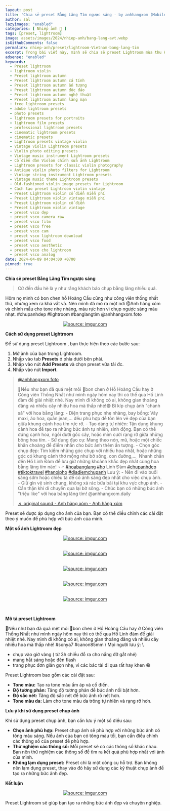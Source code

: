 ```yaml
---
layout: post
title: 'Chia sẻ preset Bằng Lăng Tím ngược sáng - by anhhangxom (Mobile and PC)'
author: sal
lazyimages: "enabled"
categories: [ Nhiếp ảnh 📸 ]
tags: [preset, lightroom]
image: assets/images/2024/nhiep-anh/bang-lang-avt.webp
isGithubComments: false
permalink: nhiep-anh/preset/lightroom-Vietnam-bang-lang-tim
excerpt: Trong bài viết này, mình sẽ chia sẻ preset Lightroom mùa thu Hà Nội giúp bạn dễ dàng tạo ra những bức ảnh đẹp và chuyên nghiệp.
adsense: "enabled"
keywords:
  - Preset lightroom
  - lightroom violin
  - Preset lightroom autumn
  - Preset lightroom autumn cá tính
  - Preset lightroom autumn ấn tượng
  - Preset lightroom autumn độc đáo
  - Preset lightroom autumn nghệ thuật
  - Preset lightroom autumn lãng mạn
  - free lightroom presets
  - adobe lightroom presets
  - photo presets
  - lightroom presets for portraits
  - lightroom film presets
  - professional lightroom presets
  - cinematic lightroom presets
  - cinematic presets
  - Lightroom presets vintage violin
  - Vintage violin Lightroom presets
  - Violin photo editing presets
  - Vintage music instrument Lightroom presets
  - Cổ điển đàn Violon chỉnh sửa ảnh Lightroom
  - Lightroom presets for classic violin photography
  - Antique violin photo filters for Lightroom
  - Vintage string instrument Lightroom presets
  - Vintage music theme Lightroom presets
  - Old-fashioned violin image presets for Lightroom
  - Cách tạo preset Lightroom violin vintage
  - Preset Lightroom violin cổ điển miễn phí
  - Preset Lightroom violin vintage miễn phí
  - Preset Lightroom violin cổ điển
  - Preset Lightroom violin vintage
  - preset vsco đẹp
  - preset vsco camera raw
  - preset vsco film
  - preset vsco free
  - preset vsco cam
  - preset vsco lightroom download
  - preset vsco food
  - preset vsco aesthetic
  - preset vsco cho lightroom
  - preset vsco analog
date: 2024-04-09 04:04:00 +0700
pinned: true
---
```


**Chia sẻ preset Bằng Lăng Tím ngược sáng**

<blockquote>Cứ đến đầu hè là y như rằng khách báo chụp bằng lăng nhiều quá.
</blockquote>

Hôm nọ mình có bon chen hồ Hoàng Cầu cũng như công viên thống nhất thử, nhưng xem ra khá vất vả. Nên mình đã mò ra một nơi @Anh hàng xóm và chỉnh mầu cho tone nhẹ nhàng, màu rực hơn vì chụp ngược sáng màu nhạt. #chupanhdep #lightroom #banglangtim @anhhangxom.foto

<div class="content" style="text-align:center; ">
<a href="https://i.imgur.com/UpZ4cZq"><img loading="lazy" src="https://i.imgur.com/DGiEbYe.png" title="source: imgur.com" /></a></div>

**Cách sử dụng preset Lightroom**

 Để sử dụng preset Lightroom , bạn thực hiện theo các bước sau:

1.  Mở ảnh của bạn trong Lightroom.
2.  Nhấp vào tab **Presets** ở phía dưới bên phải.
3.  Nhấp vào nút **Add Presets** và chọn preset vừa tải đc.
4.  Nhấp vào nút **Import**.

<blockquote class="tiktok-embed" cite="https://www.tiktok.com/@anhhangxom.foto/video/7366856764370849040" data-video-id="7366856764370849040" data-embed-from="oembed" style="max-width:605px; min-width:325px;"> <section> <a target="_blank" title="@anhhangxom.foto" href="https://www.tiktok.com/@anhhangxom.foto?refer=embed">@anhhangxom.foto</a> <p>📸Nếu như bạn đã quá mệt mỏi 🫡bon chen ở Hồ Hoàng Cầu hay ở Công viên Thống Nhất như mình ngày hôm nay thì có thể qua Hồ Linh đàm để giải nhiệt nhé. Nay mình đi không có ai, không gian thoáng đãng và nhiều cây nhiều hoa mà thấp nhé!🟣 Bí kíp chụp ảnh "chanh sả" với hoa bằng lăng: - Diện trang phục nhẹ nhàng, bay bổng: Váy maxi, áo hoa, quần jean,... đều phù hợp để tôn lên vẻ đẹp của bạn giữa khung cảnh hoa tím rực rỡ. - Tạo dáng tự nhiên: Tận dụng khung cảnh hoa để tạo ra những bức ảnh tự nhiên, sinh động. Bạn có thể đứng cạnh hoa, ngồi dưới gốc cây, hoặc mỉm cười rạng rỡ giữa những bông hoa tím. - Sử dụng đạo cụ: Mang theo nón, mũ, hoặc một chiếc khăn choàng để điểm nhấn cho bức ảnh thêm ấn tượng. - Chọn góc chụp đẹp: Tìm kiếm những góc chụp với nhiều hoa nhất, hoặc những góc có khung cảnh thơ mộng như bờ sông, con đường,... ️ Nhanh chân đến Hồ Linh Đàm để lưu giữ những khoảnh khắc đẹp nhất cùng hoa bằng lăng tím nào! ‍♀️‍♂️ <a title="hoabanglang" target="_blank" href="https://www.tiktok.com/tag/hoabanglang?refer=embed">#hoabanglang</a> <a title="ho" target="_blank" href="https://www.tiktok.com/tag/ho?refer=embed">#ho</a> Linh Đàm <a title="chupanhdep" target="_blank" href="https://www.tiktok.com/tag/chupanhdep?refer=embed">#chupanhdep</a> <a title="tiktoktravel" target="_blank" href="https://www.tiktok.com/tag/tiktoktravel?refer=embed">#tiktoktravel</a> <a title="hanoipho" target="_blank" href="https://www.tiktok.com/tag/hanoipho?refer=embed">#hanoipho</a> <a title="diadiemchupanh" target="_blank" href="https://www.tiktok.com/tag/diadiemchupanh?refer=embed">#diadiemchupanh</a> Lưu ý: - Nên đi vào buổi sáng sớm hoặc chiều tà để có ánh sáng đẹp nhất cho việc chụp ảnh. - Giữ gìn vệ sinh chung, không xả rác bừa bãi tại khu vực chụp ảnh. - Cẩn thận khi di chuyển qua lại bờ sông. - Chúc bạn có những bức ảnh "triệu like" với hoa bằng lăng tím! @anhhangxom.daily </p> <a target="_blank" title="♬ original sound - Anh hàng xóm - Anh hàng xóm" href="https://www.tiktok.com/music/original-sound-Anh-hàng-xóm-7366856831349574416?refer=embed">♬ original sound - Anh hàng xóm - Anh hàng xóm</a> </section> </blockquote> <script async onerror="var a=document.createElement('script');a.src='https://iframely.net/files/tiktok-embed.js';document.body.appendChild(a);" src="https://www.tiktok.com/embed.js"></script>

Preset sẽ được áp dụng cho ảnh của bạn. Bạn có thể điều chỉnh các cài đặt theo ý muốn để phù hợp với bức ảnh của mình.

**Một số ảnh Lightroom đẹp**

<div class="content" style="text-align:center; ">
<a href="https://i.imgur.com/V1Dakkv"><img loading="lazy" src="https://i.imgur.com/uvHMO4H.png" title="source: imgur.com" /></a><p></p><br><a href="https://i.imgur.com/n1aJ50o"><img loading="lazy" src="https://i.imgur.com/yIw2gzW.png" title="source: imgur.com" /></a><p></p><br><a href="https://i.imgur.com/PUJtfYG"><img loading="lazy" src="https://i.imgur.com/YoFlWFm.png" title="source: imgur.com" /></a><p></p><br><a href="https://i.imgur.com/qHvr4Cb"><img loading="lazy" src="https://i.imgur.com/9AArhru.png" title="source: imgur.com" /></a><p></p><br><a href="https://i.imgur.com/DUfuILk"><img loading="lazy" src="https://i.imgur.com/EWc1fVE.png" title="source: imgur.com" /></a><p></p><br></div>

**Mô tả preset Lightroom**

📸Nếu như bạn đã quá mệt mỏi 🫡bon chen ở Hồ Hoàng Cầu hay ở Công viên Thống Nhất như mình ngày hôm nay thì có thể qua Hồ Linh đàm để giải nhiệt nhé. Nay mình đi không có ai, không gian thoáng đãng và nhiều cây nhiều hoa mà thấp nhé!
#sonya7 #canon85mm \\
Mọi người lưu ý: \\
- chụp vào giờ vàng ( từ 3h chiều đổ ra cho nắng đỡ gắt nhé)
- mang hắt sáng hoặc đèn flash
- trang phục đơn giản gọn nhẹ, vì các bác tài đi qua rất hay khen 😁

Preset Lightroom  bao gồm các cài đặt sau:

*   **Tone màu:** Tạo ra tone màu ấm áp và cổ điển.
*   **Độ tương phản:** Tăng độ tương phản để bức ảnh nổi bật hơn.
*   **Độ sắc nét:** Tăng độ sắc nét để bức ảnh rõ nét hơn.
*   **Tone màu da:** Làm cho tone màu da trông tự nhiên và rạng rỡ hơn.

**Lưu ý khi sử dụng preset chụp ảnh**

Khi sử dụng preset chụp ảnh, bạn cần lưu ý một số điều sau:

*   **Chọn ảnh phù hợp:** Preset chụp ảnh sẽ phù hợp với những bức ảnh có tông màu sáng. Nếu ảnh của bạn có tông màu tối, bạn cần điều chỉnh các thông số của preset để phù hợp.
*   **Thử nghiệm các thông số:** Mỗi preset sẽ có các thông số khác nhau. Bạn nên thử nghiệm các thông số để tìm ra kết quả phù hợp nhất với ảnh của mình.
*   **Không lạm dụng preset:** Preset chỉ là một công cụ hỗ trợ. Bạn không nên lạm dụng preset, thay vào đó hãy sử dụng các kỹ thuật chụp ảnh để tạo ra những bức ảnh đẹp.

**Kết luận**

<div class="content" style="text-align:center; "><a href="https://i.imgur.com/WKcs6a3"><img loading="lazy" src="https://i.imgur.com/HtS3kUx.png" title="source: imgur.com" /></a></div>

Preset Lightroom  sẽ giúp bạn tạo ra những bức ảnh  đẹp và chuyên nghiệp.

<style>
table{border-collapse:collapse;border-spacing:0;margin:0 auto;width:700px}table td,table th{border:1px solid #ccc;padding:10px}table th{background-color:#f3f3f3}@media only screen and (max-width:700px){table{margin:0 10px;width:auto}}@media only screen and (max-width:480px){table td,table th{display:block;border-bottom:none}table tr:last-child td{border-bottom:1px solid #ccc}}
#resultIm{display:none;}
</style>
<div id="table-download"></div>
<script>
let linkDownload="https://anhhangxom.gumroad.com/l/cdcot";let h2=document.createElement("h2");h2.style.fontStyle="normal",h2.style.marginLeft="0",h2.style.marginRight="0",h2.style.textAlign="start";let strong=document.createElement("strong");strong.textContent="Tải về",h2.appendChild(strong);let p=document.createElement("p");p.style.textAlign="center";let em=document.createElement("em");em.textContent="(Nếu link tải kh\xf4ng hoạt động, c\xe1c bạn vui l\xf2ng comment b\xean dưới để được hỗ trợ sớm nhất)",p.appendChild(em);let table=document.createElement("table"),tr1=document.createElement("tr"),th1=document.createElement("th");th1.textContent="Upload";let td1=document.createElement("td");td1.textContent="AnhHangXom",tr1.appendChild(th1),tr1.appendChild(td1);let tr2=document.createElement("tr"),th2=document.createElement("th");th2.textContent="Tải về";let td2=document.createElement("td"),pResult=document.createElement("p");pResult.id="result";let aDownload=document.createElement("a");aDownload.href=linkDownload,aDownload.target="_blank",aDownload.classList.add("item-link","item-content","link","external"),aDownload.id="facebook",aDownload.textContent="Tải xuống",aDownload.onclick=function(t){getHrefOnclickAndRedirectWithLink(t)};let imgResultIm=document.createElement("img");imgResultIm.loading="lazy",imgResultIm.id="resultIm",imgResultIm.src="https://i.stack.imgur.com/SBv4T.gif",imgResultIm.alt="Computer man",imgResultIm.width="250",td2.appendChild(pResult),td2.appendChild(aDownload),td2.appendChild(imgResultIm),tr2.appendChild(th2),tr2.appendChild(td2);let tr3=document.createElement("tr"),th3=document.createElement("th");th3.textContent="Pass(Nếu có)";let td3=document.createElement("td");td3.textContent="anhhangxom.xyz",tr3.appendChild(th3),tr3.appendChild(td3),table.appendChild(tr1),table.appendChild(tr2),table.appendChild(tr3);let tableDownloadDiv=document.getElementById("table-download");tableDownloadDiv.appendChild(h2),tableDownloadDiv.appendChild(p),tableDownloadDiv.appendChild(table);
function redirect(){setInterval(myURL,5e3),document.getElementById("result").innerHTML="<b>🕵️ Đang tạo link tải. Bạn đợi tẹo nha ;)"}
function myURL(){document.location.href=linkDownload,toggleImage(),clearInterval(interval)}
function toggleImage() {document.getElementById("resultIm").style.display = "block";
}
</script>

